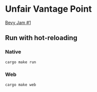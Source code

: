 # Unfair Vantage Point

[Bevy Jam #1](https://itch.io/jam/bevy-jam-1)

## Run with hot-reloading

### Native

```sh
cargo make run
```

### Web

```sh
cargo make web
```
